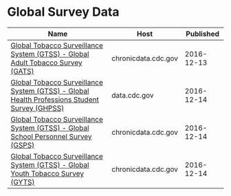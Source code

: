 # Global Survey Data

Name | Host | Published
---- | ---- | ---------
[Global Tobacco Surveillance System (GTSS) - Global Adult Tobacco Survey (GATS)](../datasets/4xf6-nrwk.md) | chronicdata.cdc.gov | 2016-12-13
[Global Tobacco Surveillance System (GTSS) - Global Health Professions Student Survey (GHPSS)](../datasets/x6ag-8y7r.md) | data.cdc.gov | 2016-12-14
[Global Tobacco Surveillance System (GTSS) - Global School Personnel Survey (GSPS)](../datasets/5hns-mwci.md) | chronicdata.cdc.gov | 2016-12-14
[Global Tobacco Surveillance System (GTSS) - Global Youth Tobacco Survey (GYTS)](../datasets/57qw-ifet.md) | chronicdata.cdc.gov | 2016-12-14

